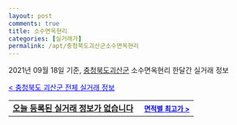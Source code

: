 ```yaml
---
layout: post
comments: true
title: 소수면옥현리
categories: [실거래가]
permalink: /apt/충청북도괴산군소수면옥현리
---
```


2021년 09월 18일 기준, <a href="/apt/충청북도괴산군">충청북도괴산군</a> 소수면옥현리 한달간 실거래 정보

<a style="color: blue;" href="/apt/충청북도괴산군">< 충청북도 괴산군 전체 실거래 정보</a>
<!---- start ---->
<table>
  <tr>
    <td colspan="4" style="font-weight: bold;"><a href="/apt/충청북도괴산군소수면옥현리{name_without_space}">오늘 등록된 실거래 정보가 없습니다</a> &nbsp;&nbsp;&nbsp; <a style="color: blue; font-size: smaller;" href="/apt/충청북도괴산군소수면옥현리{name_without_space}">면적별 최고가 ></a></td>
  </tr>
    
</table>
<!---- end ---->
    